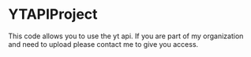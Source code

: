 # YTAPIProject

This code allows you to use the yt api.
If you are part of my organization and need to upload please contact me to give you access.
